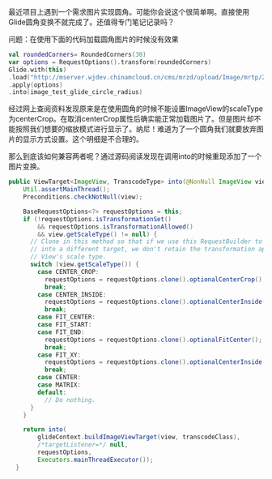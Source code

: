 最近项目上遇到一个需求图片实现圆角。可能你会说这个很简单啊。直接使用Glide圆角变换不就完成了。还值得专门笔记记录吗？

问题：在使用下面的代码加载圆角图片的时候没有效果

```kotlin
val roundedCorners= RoundedCorners(30)
var options = RequestOptions().transform(roundedCorners) 
Glide.with(this)
.load("http://mserver.wjdev.chinamcloud.cn/cms/mrzd/upload/Image/mrtp/2019/12/08/1_25f95541a8a04f7eb549b6cf33de808e.jpg")
.apply(options)
.into(image_test_glide_circle_radius)
```

经过网上查阅资料发现原来是在使用圆角的时候不能设置ImageView的scaleType为centerCrop。在取消centerCrop属性后确实能正常加载图片了。但是图片却不能按照我们想要的缩放模式进行显示了。纳尼！难道为了一个圆角我们就要放弃图片的显示方式设置。这个明细是不合理的。

那么到底该如何兼容两者呢？通过源码阅读发现在调用into的时候重现添加了一个图片变换。

```java
public ViewTarget<ImageView, TranscodeType> into(@NonNull ImageView view) {
    Util.assertMainThread();
    Preconditions.checkNotNull(view);

    BaseRequestOptions<?> requestOptions = this;
    if (!requestOptions.isTransformationSet()
        && requestOptions.isTransformationAllowed()
        && view.getScaleType() != null) {
      // Clone in this method so that if we use this RequestBuilder to load into a View and then
      // into a different target, we don't retain the transformation applied based on the previous
      // View's scale type.
      switch (view.getScaleType()) {
        case CENTER_CROP:
          requestOptions = requestOptions.clone().optionalCenterCrop();
          break;
        case CENTER_INSIDE:
          requestOptions = requestOptions.clone().optionalCenterInside();
          break;
        case FIT_CENTER:
        case FIT_START:
        case FIT_END:
          requestOptions = requestOptions.clone().optionalFitCenter();
          break;
        case FIT_XY:
          requestOptions = requestOptions.clone().optionalCenterInside();
          break;
        case CENTER:
        case MATRIX:
        default:
          // Do nothing.
      }
    }

    return into(
        glideContext.buildImageViewTarget(view, transcodeClass),
        /*targetListener=*/ null,
        requestOptions,
        Executors.mainThreadExecutor());
  }
```

